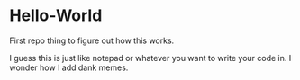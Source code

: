 # Hello-World
First repo thing to figure out how this works.

I guess this is just like notepad or whatever you want to write your code in. I wonder how I add dank memes.
